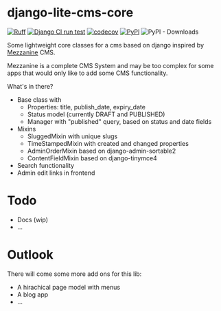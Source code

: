 # django-lite-cms-core

[![Ruff](https://img.shields.io/endpoint?url=https://raw.githubusercontent.com/astral-sh/ruff/main/assets/badge/v2.json)](https://github.com/astral-sh/ruff)
[![Django CI run test](https://github.com/christianwgd/django-lite-cms-core/actions/workflows/django-test.yml/badge.svg)](https://github.com/christianwgd/django-lite-cms-core/actions/workflows/django-test.yml)
[![codecov](https://codecov.io/gh/christianwgd/django-lite-cms-core/graph/badge.svg?token=azVWLmIFmg)](https://codecov.io/gh/christianwgd/django-lite-cms-core)
[![PyPI](https://img.shields.io/pypi/v/django-lite-cms-core)](https://pypi.org/project/django-lite-cms-core/)
![PyPI - Downloads](https://img.shields.io/pypi/dm/django-lite-cms-core)

Some lightweight core classes for a cms based on django inspired by 
[Mezzanine](https://github.com/stephenmcd/mezzanine) CMS. 

Mezzanine is a complete CMS System and may be too complex for 
some apps that would only like to add some CMS functionality.

What's in there?

- Base class with
  - Properties: title, publish_date, expiry_date
  - Status model (currently DRAFT and PUBLISHED)
  - Manager with "published" query, based on status and date fields
- Mixins
  - SluggedMixin with unique slugs
  - TimeStampedMixin with created and changed properties
  - AdminOrderMixin based on django-admin-sortable2
  - ContentFieldMixin based on django-tinymce4
- Search functionality
- Admin edit links in frontend

# Todo

- Docs (wip)
- ...

# Outlook

There will come some more add ons for this lib:

- A hirachical page model with menus
- A blog app
- ...
